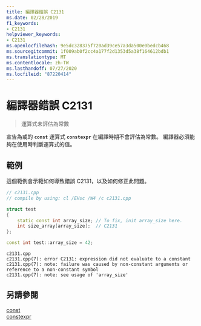 ```yaml
---
title: 編譯器錯誤 C2131
ms.date: 02/28/2019
f1_keywords:
- C2131
helpviewer_keywords:
- C2131
ms.openlocfilehash: 9e5dc328375f720ad39ce57a3da500e0bedcb468
ms.sourcegitcommit: 1f009ab0f2cc4a177f2d1353d5a38f164612bdb1
ms.translationtype: MT
ms.contentlocale: zh-TW
ms.lasthandoff: 07/27/2020
ms.locfileid: "87220414"
---
```

# <a name="compiler-error-c2131"></a>編譯器錯誤 C2131

> 運算式未評估為常數

宣告為或的 **`const`** 運算式 **`constexpr`** 在編譯時期不會評估為常數。 編譯器必須能夠在使用時判斷運算式的值。

## <a name="example"></a>範例

這個範例會示範如何導致錯誤 C2131，以及如何修正此問題。

```cpp
// c2131.cpp
// compile by using: cl /EHsc /W4 /c c2131.cpp

struct test
{
    static const int array_size; // To fix, init array_size here.
    int size_array[array_size];  // C2131
};

const int test::array_size = 42;
```

```Output
c2131.cpp
c2131.cpp(7): error C2131: expression did not evaluate to a constant
c2131.cpp(7): note: failure was caused by non-constant arguments or reference to a non-constant symbol
c2131.cpp(7): note: see usage of 'array_size'
```

## <a name="see-also"></a>另請參閱

[const](../../cpp/const-cpp.md)<br/>
[constexpr](../../cpp/constexpr-cpp.md)<br/>
